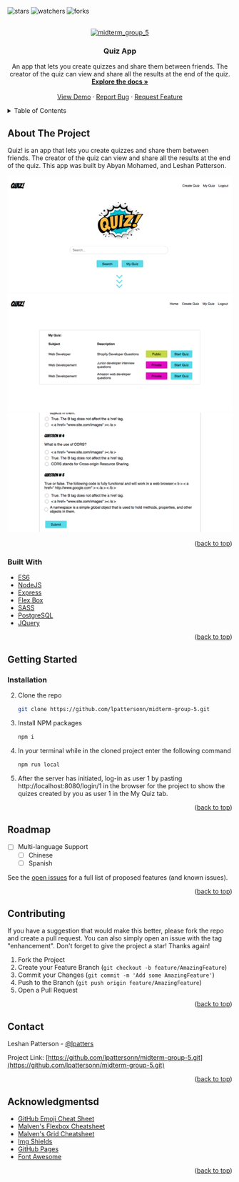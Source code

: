<div id="top"></div>

![stars](https://img.shields.io/github/stars/lpattersonn/midterm-group-5?logo=GitHub&style=flat-square)
![watchers](https://img.shields.io/github/watchers/lpattersonn/midterm-group-5?logo=GitHub&style=flat-square)
![forks](https://img.shields.io/github/forks/lpattersonn/midterm-group-5?logo=GitHub&style=flat-square)

<!-- PROJECT LOGO -->
<br />
<div align="center">
  <a href="https://github.com/lpattersonn/midterm-group-5">
    <img src="https://media.istockphoto.com/vectors/quiz-in-comic-pop-art-style-quiz-brainy-game-word-vector-illustration-vector-id1186386668?k=20&m=1186386668&s=612x612&w=0&h=tUvqWXoNa2OsJ1YsvZwr3JKOggtzfr_KHuopigindPA=" alt="midterm_group_5" alt="Logo" width="350" height="300">
  </a>

  <h3 align="center">Quiz App</h3>

  <p align="center">
    An app that lets you create quizzes and share them between friends. The creator of the quiz can view and share all the results at the end of the quiz.
    <br />
    <a href="https://github.com/lpattersonn/midterm-group-5"><strong>Explore the docs »</strong></a>
    <br />
    <br />
    <a href="https://github.com/lpattersonn/midterm-group-5">View Demo</a>
    ·
    <a href="https://github.com/lpattersonn/midterm-group-5/issues">Report Bug</a>
    ·
    <a href="https://github.com/lpattersonn/midterm-group-5/issues">Request Feature</a>
  </p>
</div>

<!-- TABLE OF CONTENTS -->
<details>
  <summary>Table of Contents</summary>
  <ol>
    <li>
      <a href="#about-the-project">About The Project</a>
      <ul>
        <li><a href="#built-with">Built With</a></li>
      </ul>
    </li>
    <li>
      <a href="#getting-started">Getting Started</a>
      <ul>
        <li><a href="#installation">Installation</a></li>
      </ul>
    </li>
    <li><a href="#roadmap">Roadmap</a></li>
    <li><a href="#contributing">Contributing</a></li>
    <li><a href="#contact">Contact</a></li>
    <li><a href="#acknowledgments">Acknowledgments</a></li>
  </ol>
</details>

<!-- ABOUT THE PROJECT -->
## About The Project

Quiz! is an app that lets you create quizzes and share them between friends. The creator of the quiz can view and share all the results at the end of the quiz. This app was built by Abyan Mohamed, and Leshan Patterson.

![app home page](https://github.com/lpattersonn/midterm-group-5/blob/master/public/ducuments/images/homepage.png?raw=true)
![app home page](https://github.com/lpattersonn/midterm-group-5/blob/master/public/ducuments/images/myprivatequiz.png?raw=true)
![app home page](https://github.com/lpattersonn/midterm-group-5/blob/master/public/ducuments/images/quizquestions.png?raw=true)

<p align="right">(<a href="#top">back to top</a>)</p>

### Built With

* [ES6](https://nodejs.org/en/docs/es6/)
* [NodeJS](https://nodejs.org/en/)
* [Express](http://expressjs.com/)
* [Flex Box](#)
* [SASS](https://sass-lang.com/documentation)
* [PostgreSQL](https://www.postgresql.org/)
* [JQuery](https://jquery.com)

<p align="right">(<a href="#top">back to top</a>)</p>

<!-- GETTING STARTED -->
## Getting Started

### Installation

2. Clone the repo
   ```sh 
   git clone https://github.com/lpattersonn/midterm-group-5.git
   ```
3. Install NPM packages
   ```sh
   npm i
   ```
4. In your terminal while in the cloned project enter the following command
   ```sh
   npm run local
   ```
5. After the server has initiated, log-in as user 1 by pasting 
http://localhost:8080/login/1 in the browser for the project to show the quizes created by you as user 1 in the My Quiz tab. 
   
<p align="right">(<a href="#top">back to top</a>)</p>

<!-- ROADMAP -->
## Roadmap

- [ ] Multi-language Support
    - [ ] Chinese
    - [ ] Spanish

See the [open issues](https://github.com/othneildrew/Best-README-Template/issues) for a full list of proposed features (and known issues).

<p align="right">(<a href="#top">back to top</a>)</p>

<!-- CONTRIBUTING -->
## Contributing

If you have a suggestion that would make this better, please fork the repo and create a pull request. You can also simply open an issue with the tag "enhancement".
Don't forget to give the project a star! Thanks again!

1. Fork the Project
2. Create your Feature Branch (`git checkout -b feature/AmazingFeature`)
3. Commit your Changes (`git commit -m 'Add some AmazingFeature'`)
4. Push to the Branch (`git push origin feature/AmazingFeature`)
5. Open a Pull Request

<p align="right">(<a href="#top">back to top</a>)</p>

<!-- CONTACT -->
## Contact

Leshan Patterson - [@lpatters](https://ca.linkedin.com/in/lpatters)

Project Link: [https://github.com/lpattersonn/midterm-group-5.git](https://github.com/lpattersonn/midterm-group-5.git)

<p align="right">(<a href="#top">back to top</a>)</p>

<!-- ACKNOWLEDGMENTS -->
## Acknowledgmentsd

* [GitHub Emoji Cheat Sheet](https://www.webpagefx.com/tools/emoji-cheat-sheet)
* [Malven's Flexbox Cheatsheet](https://flexbox.malven.co/)
* [Malven's Grid Cheatsheet](https://grid.malven.co/)
* [Img Shields](https://shields.io)
* [GitHub Pages](https://pages.github.com)
* [Font Awesome](https://fontawesome.com)

<p align="right">(<a href="#top">back to top</a>)</p>
